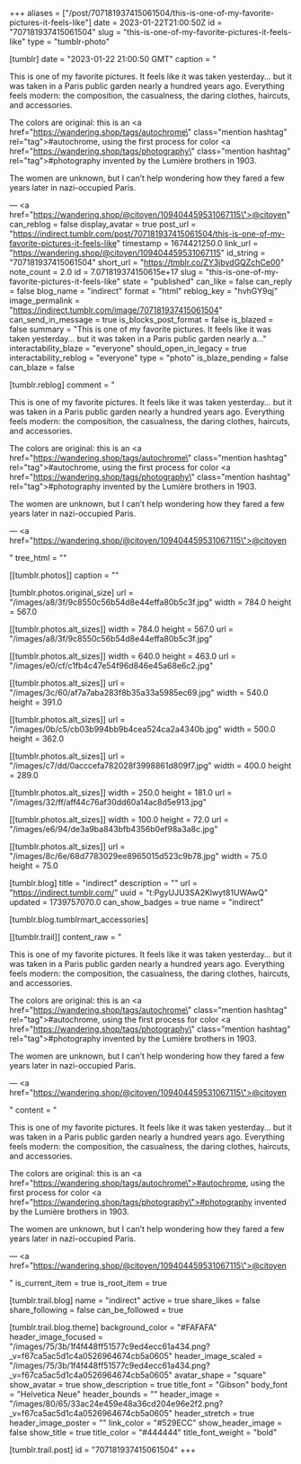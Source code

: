 +++
aliases = ["/post/707181937415061504/this-is-one-of-my-favorite-pictures-it-feels-like"]
date = 2023-01-22T21:00:50Z
id = "707181937415061504"
slug = "this-is-one-of-my-favorite-pictures-it-feels-like"
type = "tumblr-photo"

[tumblr]
date = "2023-01-22 21:00:50 GMT"
caption = "<p>This is one of my favorite pictures. It feels like it was taken yesterday… but it was taken in a Paris public garden nearly a hundred years ago. Everything feels modern: the composition, the casualness, the daring clothes, haircuts, and accessories.</p><p>The colors are original: this is an <a href=\"https://wandering.shop/tags/autochrome\" class=\"mention hashtag\" rel=\"tag\">#autochrome</a>, using the first process for color <a href=\"https://wandering.shop/tags/photography\" class=\"mention hashtag\" rel=\"tag\">#photography</a> invented by the Lumière brothers in 1903.</p><p>The women are unknown, but I can&rsquo;t help wondering how they fared a few years later in nazi-occupied Paris.</p> — <a href=\"https://wandering.shop/@citoyen/109404459531067115\">@citoyen</a>"
can_reblog = false
display_avatar = true
post_url = "https://indirect.tumblr.com/post/707181937415061504/this-is-one-of-my-favorite-pictures-it-feels-like"
timestamp = 1674421250.0
link_url = "https://wandering.shop/@citoyen/109404459531067115"
id_string = "707181937415061504"
short_url = "https://tmblr.co/ZY3jbydGQZchCe00"
note_count = 2.0
id = 7.071819374150615e+17
slug = "this-is-one-of-my-favorite-pictures-it-feels-like"
state = "published"
can_like = false
can_reply = false
blog_name = "indirect"
format = "html"
reblog_key = "hvhGY9qj"
image_permalink = "https://indirect.tumblr.com/image/707181937415061504"
can_send_in_message = true
is_blocks_post_format = false
is_blazed = false
summary = "This is one of my favorite pictures. It feels like it was taken yesterday… but it was taken in a Paris public garden nearly a..."
interactability_blaze = "everyone"
should_open_in_legacy = true
interactability_reblog = "everyone"
type = "photo"
is_blaze_pending = false
can_blaze = false

[tumblr.reblog]
comment = "<p><p>This is one of my favorite pictures. It feels like it was taken yesterday… but it was taken in a Paris public garden nearly a hundred years ago. Everything feels modern: the composition, the casualness, the daring clothes, haircuts, and accessories.</p><p>The colors are original: this is an <a href=\"https://wandering.shop/tags/autochrome\" class=\"mention hashtag\" rel=\"tag\">#autochrome</a>, using the first process for color <a href=\"https://wandering.shop/tags/photography\" class=\"mention hashtag\" rel=\"tag\">#photography</a> invented by the Lumière brothers in 1903.</p><p>The women are unknown, but I can’t help wondering how they fared a few years later in nazi-occupied Paris.</p> — <a href=\"https://wandering.shop/@citoyen/109404459531067115\">@citoyen</a></p>"
tree_html = ""

[[tumblr.photos]]
caption = ""

[tumblr.photos.original_size]
url = "/images/a8/3f/9c8550c56b54d8e44effa80b5c3f.jpg"
width = 784.0
height = 567.0

[[tumblr.photos.alt_sizes]]
width = 784.0
height = 567.0
url = "/images/a8/3f/9c8550c56b54d8e44effa80b5c3f.jpg"

[[tumblr.photos.alt_sizes]]
width = 640.0
height = 463.0
url = "/images/e0/cf/c1fb4c47e54f96d846e45a68e6c2.jpg"

[[tumblr.photos.alt_sizes]]
url = "/images/3c/60/af7a7aba283f8b35a33a5985ec69.jpg"
width = 540.0
height = 391.0

[[tumblr.photos.alt_sizes]]
url = "/images/0b/c5/cb03b994bb9b4cea524ca2a4340b.jpg"
width = 500.0
height = 362.0

[[tumblr.photos.alt_sizes]]
url = "/images/c7/dd/0acccefa782028f3998861d809f7.jpg"
width = 400.0
height = 289.0

[[tumblr.photos.alt_sizes]]
width = 250.0
height = 181.0
url = "/images/32/ff/aff44c76af30dd60a14ac8d5e913.jpg"

[[tumblr.photos.alt_sizes]]
width = 100.0
height = 72.0
url = "/images/e6/94/de3a9ba843bfb4356b0ef98a3a8c.jpg"

[[tumblr.photos.alt_sizes]]
url = "/images/8c/6e/68d7783029ee8965015d523c9b78.jpg"
width = 75.0
height = 75.0

[tumblr.blog]
title = "indirect"
description = ""
url = "https://indirect.tumblr.com/"
uuid = "t:PgyUJU3SA2Klwyt81UWAwQ"
updated = 1739757070.0
can_show_badges = true
name = "indirect"

[tumblr.blog.tumblrmart_accessories]

[[tumblr.trail]]
content_raw = "<p><p>This is one of my favorite pictures. It feels like it was taken yesterday… but it was taken in a Paris public garden nearly a hundred years ago. Everything feels modern: the composition, the casualness, the daring clothes, haircuts, and accessories.</p><p>The colors are original: this is an <a href=\"https://wandering.shop/tags/autochrome\" class=\"mention hashtag\" rel=\"tag\">#autochrome</a>, using the first process for color <a href=\"https://wandering.shop/tags/photography\" class=\"mention hashtag\" rel=\"tag\">#photography</a> invented by the Lumière brothers in 1903.</p><p>The women are unknown, but I can’t help wondering how they fared a few years later in nazi-occupied Paris.</p> — <a href=\"https://wandering.shop/@citoyen/109404459531067115\">@citoyen</a></p>"
content = "<p><p>This is one of my favorite pictures. It feels like it was taken yesterday&hellip; but it was taken in a Paris public garden nearly a hundred years ago. Everything feels modern: the composition, the casualness, the daring clothes, haircuts, and accessories.</p><p>The colors are original: this is an <a href=\"https://wandering.shop/tags/autochrome\">#autochrome</a>, using the first process for color <a href=\"https://wandering.shop/tags/photography\">#photography</a> invented by the Lumi&egrave;re brothers in 1903.</p><p>The women are unknown, but I can&rsquo;t help wondering how they fared a few years later in nazi-occupied Paris.</p> &mdash; <a href=\"https://wandering.shop/@citoyen/109404459531067115\">@citoyen</a></p>"
is_current_item = true
is_root_item = true

[tumblr.trail.blog]
name = "indirect"
active = true
share_likes = false
share_following = false
can_be_followed = true

[tumblr.trail.blog.theme]
background_color = "#FAFAFA"
header_image_focused = "/images/75/3b/1f4f448ff51577c9ed4ecc61a434.png?_v=f67ca5ac5d1c4a0526964674cb5a0605"
header_image_scaled = "/images/75/3b/1f4f448ff51577c9ed4ecc61a434.png?_v=f67ca5ac5d1c4a0526964674cb5a0605"
avatar_shape = "square"
show_avatar = true
show_description = true
title_font = "Gibson"
body_font = "Helvetica Neue"
header_bounds = ""
header_image = "/images/80/65/33ac24e459e48a36cd204e96e2f2.png?_v=f67ca5ac5d1c4a0526964674cb5a0605"
header_stretch = true
header_image_poster = ""
link_color = "#529ECC"
show_header_image = false
show_title = true
title_color = "#444444"
title_font_weight = "bold"

[tumblr.trail.post]
id = "707181937415061504"
+++
